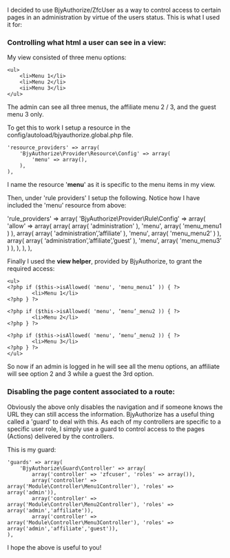 I decided to use BjyAuthorize/ZfcUser as a way to control access to certain pages in an administration by virtue of the users status. This is what I used it for:

### Controlling what html a user can see in a view:

My view consisted of three menu options:

    <ul>
        <li>Menu 1</li>
        <li>Menu 2</li>
        <ii>Menu 3</li>
    </ul>

The admin can see all three menus, the affiliate menu 2 / 3, and the guest menu 3 only.

To get this to work I setup a resource in the config/autoload/bjyauthorize.global.php file.

    'resource_providers' => array(
        'BjyAuthorize\Provider\Resource\Config' => array(
            'menu' => array(),
        ),
    ),

I name the resource '**menu**' as it is specific to the menu items in my view.

Then, under 'rule providers' I setup the following. Notice how I have included the 'menu' resource from above:

   'rule_providers' => array(
        'BjyAuthorize\Provider\Rule\Config' => array(
            'allow' => array(
                array( array( 'administration' ), 'menu', array( 'menu_menu1 ) ),
                array( array( 'administration’,’affiliate’ ), 'menu', array( 'menu_menu2’ ) ),
                array( array( ‘administration’,’affiliate’,’guest’ ), 'menu', array( 'menu_menu3’ ) ),
            ),
        ),
    ),


Finally I used the **view helper**, provided by BjyAuthorize, to grant the required access:

    <ul>
	<?php if ($this->isAllowed( 'menu', 'menu_menu1’ )) { ?>
    		<li>Menu 1</li>
	<?php } ?>

	<?php if ($this->isAllowed( 'menu', ‘menu’_menu2 )) { ?>
    		<li>Menu 2</li>
	<?php } ?>

	<?php if ($this->isAllowed( 'menu', ‘menu’_menu2 )) { ?>
    		<li>Menu 3</li>
	<?php } ?>
    </ul>

So now if an admin is logged in he will see all the menu options, an affiliate will see option 2 and 3 while a guest the 3rd option.

### Disabling the page content associated to a route:

Obviously the above only disables the navigation and if someone knows the URL they can still access the information. BjyAuthorize has a useful thing called a 'guard' to deal with this. As each of my controllers are specific to a specific user role, I simply use a guard to control access to the pages (Actions) delivered by the controllers.

This is my guard:

    'guards' => array(
        'BjyAuthorize\Guard\Controller' => array(
            array('controller' => 'zfcuser', 'roles' => array()),
            array('controller' => array('Module\Controller\Menu1Controller'), 'roles' => array('admin')),
            array('controller' => array('Module\Controller\Menu2Controller'), 'roles' => array('admin','affiliate')),
            array('controller' => array('Module\Controller\Menu3Controller'), 'roles' => array('admin','affiliate','guest')),
    ),

I hope the above is useful to you!
